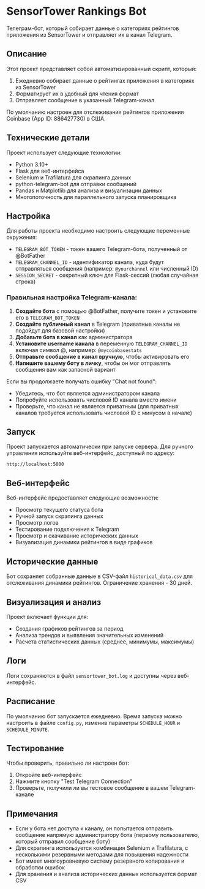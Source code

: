 # SensorTower Rankings Bot

Телеграм-бот, который собирает данные о категориях рейтингов приложения из SensorTower и отправляет их в канал Telegram.

## Описание

Этот проект представляет собой автоматизированный скрипт, который:

1. Ежедневно собирает данные о рейтингах приложения в категориях из SensorTower
2. Форматирует их в удобный для чтения формат
3. Отправляет сообщение в указанный Telegram-канал

По умолчанию настроен для отслеживания рейтингов приложения Coinbase (App ID: 886427730) в США.

## Технические детали

Проект использует следующие технологии:

- Python 3.10+
- Flask для веб-интерфейса
- Selenium и Trafilatura для скрапинга данных
- python-telegram-bot для отправки сообщений
- Pandas и Matplotlib для анализа и визуализации данных
- Многопоточность для параллельного запуска планировщика

## Настройка

Для работы проекта необходимо настроить следующие переменные окружения:

- `TELEGRAM_BOT_TOKEN` - токен вашего Telegram-бота, полученный от @BotFather
- `TELEGRAM_CHANNEL_ID` - идентификатор канала, куда будут отправляться сообщения (например: `@yourchannel` или численный ID)
- `SESSION_SECRET` - секретный ключ для Flask-сессий (любая случайная строка)

### Правильная настройка Telegram-канала:

1. **Создайте бота** с помощью @BotFather, получите токен и установите его в `TELEGRAM_BOT_TOKEN`
2. **Создайте публичный канал** в Telegram (приватные каналы не подойдут для базовой настройки)
3. **Добавьте бота в канал** как администратора
4. **Установите username канала** в переменную `TELEGRAM_CHANNEL_ID` включая символ @, например: `@mycoinbasestats`
5. **Отправьте сообщение в канал вручную**, чтобы активировать его
6. **Напишите вашему боту в личку**, чтобы он мог отправлять сообщения вам как запасной вариант

Если вы продолжаете получать ошибку "Chat not found":
- Убедитесь, что бот является администратором канала
- Попробуйте использовать числовой ID канала вместо имени
- Проверьте, что канал не является приватным (для приватных каналов требуется использовать числовой ID с минусом в начале)

## Запуск

Проект запускается автоматически при запуске сервера. Для ручного управления используйте веб-интерфейс, доступный по адресу:

```
http://localhost:5000
```

## Веб-интерфейс

Веб-интерфейс предоставляет следующие возможности:

- Просмотр текущего статуса бота
- Ручной запуск скрапинга данных
- Просмотр логов
- Тестирование подключения к Telegram
- Просмотр и скачивание исторических данных
- Визуализация динамики рейтингов в виде графиков

## Исторические данные

Бот сохраняет собранные данные в CSV-файл `historical_data.csv` для отслеживания динамики рейтингов. Ограничение хранения - 30 дней.

## Визуализация и анализ

Проект включает функции для:
- Создания графиков рейтингов за период
- Анализа трендов и выявления значительных изменений
- Расчета статистических данных (среднее, минимумы, максимумы)

## Логи

Логи сохраняются в файл `sensortower_bot.log` и доступны через веб-интерфейс.

## Расписание

По умолчанию бот запускается ежедневно. Время запуска можно настроить в файле `config.py`, изменив параметры `SCHEDULE_HOUR` и `SCHEDULE_MINUTE`.

## Тестирование

Чтобы проверить, правильно ли настроен бот:

1. Откройте веб-интерфейс
2. Нажмите кнопку "Test Telegram Connection"
3. Проверьте, получили ли вы тестовое сообщение в вашем Telegram-канале

## Примечания

- Если у бота нет доступа к каналу, он попытается отправить сообщение напрямую администратору бота (первому пользователю, который отправил сообщение боту)
- Для скрапинга используется комбинация Selenium и Trafilatura, с несколькими резервными методами для повышения надежности
- Бот имеет многоуровневую систему резервного копирования и обработки ошибок
- Для хранения и анализа исторических данных используется формат CSV
